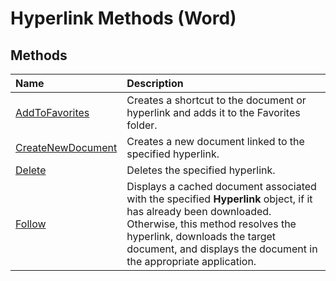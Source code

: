 
# Hyperlink Methods (Word)

## Methods



|**Name**|**Description**|
|:-----|:-----|
|[AddToFavorites](262f05e9-3697-a695-db2d-39162158ec41.md)|Creates a shortcut to the document or hyperlink and adds it to the Favorites folder.|
|[CreateNewDocument](e3077a0d-6a83-e36d-7199-8ec6aca8dfa7.md)|Creates a new document linked to the specified hyperlink.|
|[Delete](cf9c95ee-4992-353b-5019-6d0e4f5dadaa.md)|Deletes the specified hyperlink.|
|[Follow](ff8553f3-9da7-245f-75fc-77013b5b1e9a.md)|Displays a cached document associated with the specified  **Hyperlink** object, if it has already been downloaded. Otherwise, this method resolves the hyperlink, downloads the target document, and displays the document in the appropriate application.|
